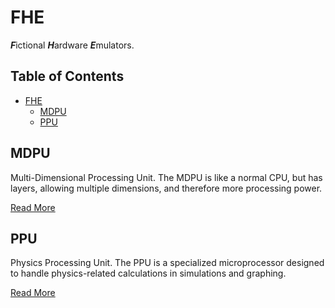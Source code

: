 # FHE
 ***F***ictional ***H***ardware ***E***mulators.

## Table of Contents
- [FHE](#fhe)
  - [MDPU](#mdpu)
  - [PPU](#ppu)

## MDPU
Multi-Dimensional Processing Unit. The MDPU is like a normal CPU, but has layers, allowing multiple dimensions, and therefore more processing power.

[Read More](processors/mdpu/README.md)

## PPU
Physics Processing Unit. The PPU is a specialized microprocessor designed to handle physics-related calculations in simulations and graphing.

[Read More](processors/ppu/README.md)
